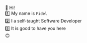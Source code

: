 :wave: Hi!  
:one: My name is `Fidel`  
:two: I a self-taught Software Developer  
:three: It is good to have you here  
:upside_down_face:
